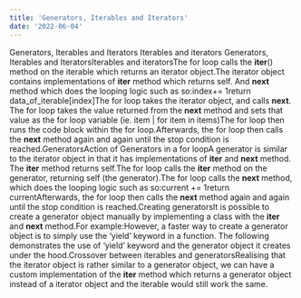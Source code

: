 ```yaml
---
title: 'Generators, Iterables and Iterators'
date: '2022-06-04'
---
```

Generators, Iterables and Iterators
Iterables and iterators
Generators, Iterables and IteratorsIterables and iteratorsThe for loop calls the __iter__() method on the iterable which returns an iterator object.The iterator object contains implementations of __iter__ method which returns self. And __next__ method which does the looping logic such as so:index+= 1return data_of_iterable[index]The for loop takes the iterator object, and calls __next__. The for loop takes the value returned from the __next__ method and sets that value as the for loop variable (ie. item | for item in items)The for loop then runs the code block within the for loop.Afterwards, the for loop then calls the __next__ method again and again until the stop condition is reached.GeneratorsAction of Generators in a for loopA generator is similar to the iterator object in that it has implementations of __iter__ and __next__ method. The __iter__ method returns self.The for loop calls the __iter__ method on the generator, returning self (the generator).The for loop calls the __next__ method, which does the looping logic such as so:current += 1return currentAfterwards, the for loop then calls the __next__ method again and again until the stop condition is reached.Creating generatorsIt is possible to create a generator object manually by implementing a class with the __iter__ and __next__ method.For example:However, a faster way to create a generator object is to simply use the ‘yield’ keyword in a function. The following demonstrates the use of ‘yield’ keyword and the generator object it creates under the hood.Crossover between iterables and generatorsRealising that the iterator object is rather similar to a generator object, we can have a custom implementation of the __iter__ method which returns a generator object instead of a iterator object and the iterable would still work the same.
